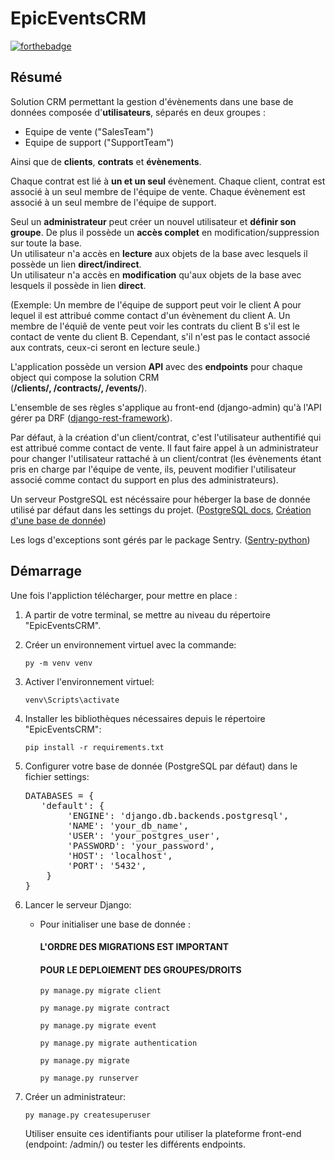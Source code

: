# EpicEventsCRM

[![forthebadge](https://forthebadge.com/images/badges/made-with-python.svg)](https://forthebadge.com)

## Résumé

Solution CRM permettant la gestion d'évènements dans une base de données composée d'**utilisateurs**, séparés en deux 
groupes :

- Equipe de vente ("SalesTeam")
- Equipe de support ("SupportTeam")

Ainsi que de **clients**, **contrats** et **évènements**.

Chaque contrat est lié à **un et un seul** évènement.
Chaque client, contrat est associé à un seul membre de l'équipe de vente.
Chaque évènement est associé à un seul membre de l'équipe de support.

Seul un **administrateur** peut créer un nouvel utilisateur et **définir son groupe**. 
De plus il possède un **accès complet** 
en modification/suppression sur toute la base.<br>
Un utilisateur n'a accès en **lecture** aux objets de la base avec lesquels il possède un lien **direct/indirect**.<br>
Un utilisateur n'a accès en **modification** qu'aux objets de la base avec lesquels il possède in lien **direct**.<br>


(Exemple: Un membre de l'équipe de support peut voir le client A pour lequel il est attribué comme contact d'un 
évènement du client A.
Un membre de l'équiê de vente peut voir les contrats du client B s'il est le contact de vente du client B. 
Cependant, s'il n'est pas le contact associé aux contrats, ceux-ci seront en lecture seule.)

L'application possède un version **API** avec des **endpoints** pour chaque object qui compose la solution CRM <br> 
(**/clients/, /contracts/, /events/**).

L'ensemble de ses règles s'applique au front-end (django-admin) qu'à l'API gérer pa DRF 
([django-rest-framework](https://www.django-rest-framework.org/topics/documenting-your-api/)).<br>


Par défaut, à la création d'un client/contrat, c'est l'utilisateur authentifié qui est attribué comme contact de vente.
Il faut faire appel à un administrateur pour changer l'utilisateur rattaché à un client/contrat (les évènements 
étant pris en charge par l'équipe de vente, ils, peuvent modifier l'utilisateur associé comme contact du support 
en plus des administrateurs).

Un serveur PostgreSQL est nécéssaire pour héberger la base de donnée utilisé par défaut dans les settings du projet. 
([PostgreSQL docs](https://www.postgresql.org/docs/current/runtime.html), 
[Création d'une base de donnée](https://www.postgresql.org/docs/14/sql-createdatabase.html))

Les logs d'exceptions sont gérés par le package Sentry. ([Sentry-python](https://github.com/getsentry/sentry-python))


## Démarrage

Une fois l'appliction télécharger, pour mettre en place :

1. A partir de votre terminal, se mettre au niveau du répertoire "EpicEventsCRM".


2. Créer un environnement virtuel avec la commande:

   `py -m venv venv`


3. Activer l'environnement virtuel:

   `venv\Scripts\activate`


4. Installer les bibliothèques nécessaires depuis le répertoire "EpicEventsCRM":

   `pip install -r requirements.txt`

5. Configurer votre base de donnée (PostgreSQL par défaut) dans le fichier settings:
   <pre>
   DATABASES = {
      'default': {
           'ENGINE': 'django.db.backends.postgresql',
           'NAME': 'your_db_name',
           'USER': 'your_postgres_user',
           'PASSWORD': 'your_password',
           'HOST': 'localhost',
           'PORT': '5432',
       }
   }
   </pre>
   
6. Lancer le serveur Django:
   - Pour initialiser une base de donnée :
   
       #### L'ORDRE DES MIGRATIONS EST IMPORTANT 
       #### POUR LE DEPLOIEMENT DES GROUPES/DROITS

      `py manage.py migrate client` 

      `py manage.py migrate contract` 

      `py manage.py migrate event`

      `py manage.py migrate authentication` 

      `py manage.py migrate`

      `py manage.py runserver` 


7. Créer un administrateur:
   
   `py manage.py createsuperuser`
   
   Utiliser ensuite ces identifiants pour utiliser la plateforme front-end (endpoint: /admin/) ou tester les 
   différents endpoints.
